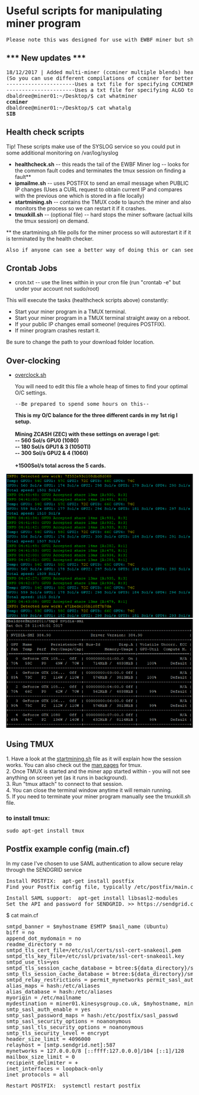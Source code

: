 <h1>Useful scripts for manipulating miner program</h1>
<pre>Please note this was designed for use with EWBF miner but should be pretty easy to adapt for other miners like Claymore</pre>
<h2>*** New updates ***</h2>
<pre>18/12/2017 | Added multi-miner (ccminer multiple blends) health-checking and startup:
(So you can use different compilations of ccminer for better hash rates on certain algs)
----------------------Uses a txt file for specifying CCMINER or MINER (EWBF)
----------------------Uses a txt file for specifying ALGO to mine.
dbaldree@miner01:~/Desktop/$ cat whatminer
<strong>ccminer</strong>
dbaldree@miner01:~/Desktop/$ cat whatalg
<strong>SIB</strong>
</pre>
<h2>Health check scripts</h2>
<p>Tip! These scripts make use of the SYSLOG service so you could put in some additional monitoring on /var/log/syslog</p>
<ul>
<li><strong>healthcheck.sh</strong> -- this reads the tail of the EWBF Miner log -- looks for the common fault codes and terminates the tmux session on finding a fault**</li>
<li><strong>ipmailme.sh</strong> -- uses POSTFIX to send an email message when PUBLIC IP changes (Uses a CURL request to obtain current IP and compares with the previous one which is stored in a file locally)</li>
<li><strong>startmining.sh</strong> -- contains the TMUX code to launch the miner and also monitors the process so we can restart it if it crashes.</li>
<li><strong>tmuxkill.sh</strong> -- (optional file) -- hard stops the miner software (actual kills the tmux session) on demand.</li>
</ul>
<p>
  ** the startmining.sh file polls for the miner process so will autorestart it if it is terminated by the health checker.
</p>

<pre>
Also if anyone can see a better way of doing this or can see opportunities to improve these health check scripts please do shout me out (baldersd@hotmail.com).
</pre>

<h2>Crontab Jobs</h2>
<ul>
<li>cron.txt -- use the lines within in your cron file (run "crontab -e" but under your account not sudo/root)</li>
</ul>
<p>This will execute the tasks (healthcheck scripts above) constantly:</p>
<ul>
  <li>Start your miner program in a TMUX terminal.</li>
  <li>Start your miner program in a TMUX terminal straight away on a reboot.</li>
  <li>If your public IP changes email someone! (requires POSTFIX).</li>
  <li>If miner program crashes restart it.</li>
  </ul>
  <p>Be sure to change the path to your download folder location.</p>
<h2>Over-clocking</h2>
<ul>
  <li><a href="https://github.com/baldersd/CryptoMining/blob/master/Miner%20Scripts/overclock.sh" target="_new">overclock.sh</a></li>
  <p>You will need to edit this file a whole heap of times to find your optimal O/C settings.</p>
  <pre>--Be prepared to spend some hours on this--</pre>
  <p><strong>This is my O/C balance for the three different cards in my 1st rig I setup.<br/><br/>Mining ZCASH (ZEC) with these settings on average I get:<br/>
    -- 560 Sol/s GPU0 (1080)<br/>
    -- 180 Sol/s GPU1 & 3 (1050TI)<br/>
    -- 300 Sol/s GPU2 & 4 (1060)<br/><br/>
    +1500Sol/s total across the 5 cards.
    </strong></p>
  
</ul>
<img src="ewbfzecrig1.png">
<img src="nvidiasettings.png">
<h2>Using TMUX</h2>
1. Have a look at the <a href="https://github.com/baldersd/CryptoMining/blob/master/Miner%20Scripts/startmining.sh" target="_new">startmining.sh</a> file as it will explain how the session works. You can also check out the <a href="https://linux.die.net/man/1/tmux" target="_new">man pages</a> for tmux.<br/>
2. Once TMUX is started and the miner app started within - you will not see anything on screen yet (as it runs in background).<br/>
3. Run "tmux attach" to connect to that session.<br/>
4. You can close the terminal window anytime it will remain running.<br/>
5. If you need to terminate your miner program manually see the tmuxkill.sh file.<br/>
<h3>to install tmux:</h3>
<pre>sudo apt-get install tmux</pre>

<h2>Postfix example config (main.cf)</h2>
<p>In my case I've chosen to use SAML authentication to allow secure relay through the SENDGRID service</p>

<pre>
Install POSTFIX:  apt-get install postfix
Find your Postfix config file, typically /etc/postfix/main.cf
</pre>

<pre>
Install SAML support:  apt-get install libsasl2-modules
Set the API and password for SENDGRID. >> https://sendgrid.com/docs/Integrate/Mail_Servers/postfix.html
</pre>

$ cat main.cf
<pre>
smtpd_banner = $myhostname ESMTP $mail_name (Ubuntu)
biff = no
append_dot_mydomain = no
readme_directory = no
smtpd_tls_cert_file=/etc/ssl/certs/ssl-cert-snakeoil.pem
smtpd_tls_key_file=/etc/ssl/private/ssl-cert-snakeoil.key
smtpd_use_tls=yes
smtpd_tls_session_cache_database = btree:${data_directory}/smtpd_scache
smtp_tls_session_cache_database = btree:${data_directory}/smtp_scache
smtpd_relay_restrictions = permit_mynetworks permit_sasl_authenticated defer_una                                                         myhostname = miner01.kinesysgroup.co.uk
alias_maps = hash:/etc/aliases
alias_database = hash:/etc/aliases
myorigin = /etc/mailname
mydestination = miner01.kinesysgroup.co.uk, $myhostname, miner01, localhost.localdomain, localhost
smtp_sasl_auth_enable = yes
smtp_sasl_password_maps = hash:/etc/postfix/sasl_passwd
smtp_sasl_security_options = noanonymous
smtp_sasl_tls_security_options = noanonymous
smtp_tls_security_level = encrypt
header_size_limit = 4096000
relayhost = [smtp.sendgrid.net]:587
mynetworks = 127.0.0.0/8 [::ffff:127.0.0.0]/104 [::1]/128
mailbox_size_limit = 0
recipient_delimiter = +
inet_interfaces = loopback-only
inet_protocols = all
</pre>

<pre>
Restart POSTFIX:  systemctl restart postfix
</pre>
